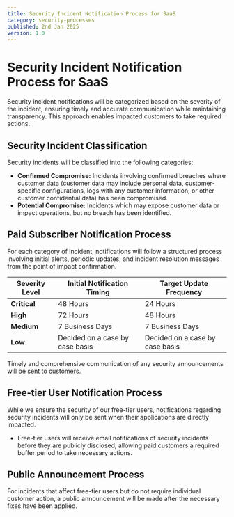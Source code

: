 ```yaml
---
title: Security Incident Notification Process for SaaS
category: security-processes
published: 2nd Jan 2025
version: 1.0
---
```


# Security Incident Notification Process for SaaS

Security incident notifications will be categorized based on the severity of the incident, ensuring timely and accurate communication while maintaining transparency. This approach enables impacted customers to take required actions.

## Security Incident Classification

Security incidents will be classified into the following categories:

- **Confirmed Compromise:** Incidents involving confirmed breaches where customer data (customer data may include personal data, customer-specific configurations, logs with any customer information, or other customer confidential data) has been compromised.
- **Potential Compromise:** Incidents which may expose customer data or impact operations, but no breach has been identified.

## Paid Subscriber Notification Process

For each category of incident, notifications will follow a structured process involving initial alerts, periodic updates, and incident resolution messages from the point of impact confirmation.

| Severity Level | Initial Notification Timing | Target Update Frequency |
|----------------|-----------------------------|--------------------------|
| **Critical**   | 48 Hours                    | 24 Hours                 |
| **High**       | 72 Hours                    | 48 Hours                 |
| **Medium**     | 7 Business Days             | 7 Business Days          |
| **Low**        | Decided on a case by case basis  |  Decided on a case by case basis |

Timely and comprehensive communication of any security announcements will be sent to customers.

## Free-tier User Notification Process

While we ensure the security of our free-tier users, notifications regarding security incidents will only be sent when their applications are directly impacted.

- Free-tier users will receive email notifications of security incidents before they are publicly disclosed, allowing paid customers a required buffer period to take necessary actions.

## Public Announcement Process

For incidents that affect free-tier users but do not require individual customer action, a public announcement will be made after the necessary fixes have been applied.
